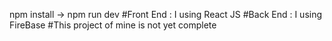 npm install -> npm run dev
#Front End : I using React JS
#Back End : I using FireBase
#This project of mine is not yet complete
